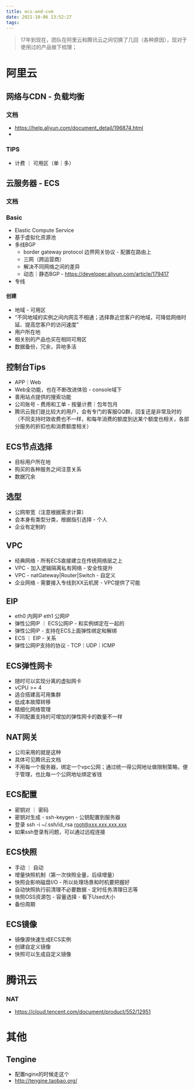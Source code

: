 ```yaml
---
title: ecs-and-cvm
date: 2021-10-06 13:52:27
tags:
---
```

> 17年到现在，团队在阿里云和腾讯云之间切换了几回（各种原因），现对于使用过的产品做下梳理；

# 阿里云

## 网络与CDN - 负载均衡
### 文档
- https://help.aliyun.com/document_detail/196874.html
- 

### TIPS
- 计费 ｜ 可用区（单｜多）

## 云服务器 - ECS
### 文档

### Basic
- Elastic Compute Service
- 基于虚拟化资源池
- 多线BGP
  - border gateway protocol 边界网关协议 - 配置在路由上
  - 三网（跨运营商）
  - 解决不同网络之间的差异
  - 动态｜静态BGP - https://developer.aliyun.com/article/179417
- 专线

#### 创建
- 地域 - 可用区
- “不同地域的实例之间内网互不相通；选择靠近您客户的地域，可降低网络时延、提高您客户的访问速度”
- 用户所在地 
- 相关别的产品也买在相同可用区
- 数据备份，冗余，异地多活


## 控制台Tips
- APP｜Web
- Web全功能，也在不断改进体验 - console域下
- 善用站点提供的搜索功能
- 公司账号 - 费用和工单 - 按量计费｜包年包月
- 腾讯云我们是比较大的用户，会有专门的客服QQ群，回复还是非常及时的（不同支持时效收费也不一样，和每年消费的额度到达某个额度也相关，各部分服务的折扣也和消费额度相关）

## ECS节点选择
- 目标用户所在地
- 购买的各种服务之间注意关系
- 数据冗余

## 选型
- 公网带宽（注意根据需求计算）
- 会本身有类型分类，根据指引选择 - 个人
- 企业有定制的
## VPC
- 经典网络 - 所有ECS直接建立在传统网络层之上
- VPC - 加入逻辑隔离私有网络 - 安全性提升
- VPC - natGateway|Router|Switch - 自定义
- 企业网络 - 需要接入专线到XX云机房 - VPC提供了可能

## EIP
- eth0 内网IP eth1 公网IP
- 弹性公网IP ｜ ECS公网IP - 和实例绑定在一起的
- 弹性公网IP - 支持在ECS上面弹性绑定和解绑
- ECS ｜ EIP - 关系
- 弹性公网IP支持的协议 - TCP｜UDP｜ICMP

## ECS弹性网卡
- 随时可以实现分离的虚拟网卡
- vCPU >= 4
- 适合搭建高可用集群
- 低成本故障转移
- 精细化网络管理
- 不同配置支持的可增加的弹性网卡的数量不一样

## NAT网关
- 公司采用的就是这种
- 具体可见腾讯云文档
- 不用每一个服务器，绑定一个vpc公网；通过统一得公网地址做限制策略，便于管理，也比每一个公网地址绑定省钱 
## ECS配置
- 密钥对 ｜ 密码
- 密钥对生成 - ssh-keygen - 公钥配置到服务器
- 登录 ssh -i ~/.ssh/id_rsa root@xxx.xxx.xxx.xxx
- 如果ssh登录有问题，可以通过远程连接

## ECS快照
- 手动 ｜ 自动
- 增量快照机制（第一次快照全量，后续增量）
- 快照会影响磁盘I/O - 所以处理场景和时机要把握好
- 自动快照执行前清理不必要数据 - 定时任务清理日志等
- 快照OSS资源包 - 容量选择 - 看下Used大小
- 备份周期

## ECS镜像
- 镜像源快速生成ECS实例
- 创建自定义镜像
- 快照可以生成自定义镜像

# 腾讯云

### NAT
- https://cloud.tencent.com/document/product/552/12951
# 其他

## Tengine
- 配置nginx的时候走这个
- http://tengine.taobao.org/

